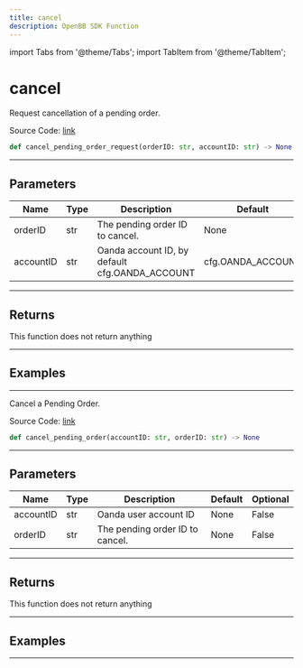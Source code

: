 ```yaml
---
title: cancel
description: OpenBB SDK Function
---
```


import Tabs from '@theme/Tabs';
import TabItem from '@theme/TabItem';

# cancel

<Tabs>
<TabItem value="model" label="Model" default>

Request cancellation of a pending order.

Source Code: [link](https://github.com/OpenBB-finance/OpenBBTerminal/tree/main/openbb_terminal/forex/oanda/oanda_model.py#L346)

```python
def cancel_pending_order_request(orderID: str, accountID: str) -> None
```
---

## Parameters

| Name | Type | Description | Default | Optional |
| ---- | ---- | ----------- | ------- | -------- |
| orderID | str | The pending order ID to cancel. | None | False |
| accountID | str | Oanda account ID, by default cfg.OANDA_ACCOUNT | cfg.OANDA_ACCOUNT | True |

---

## Returns

This function does not return anything

---

## Examples

---



</TabItem>
<TabItem value="view" label="View">

Cancel a Pending Order.

Source Code: [link](https://github.com/OpenBB-finance/OpenBBTerminal/tree/main/openbb_terminal/forex/oanda/oanda_view.py#L197)

```python
def cancel_pending_order(accountID: str, orderID: str) -> None
```
---

## Parameters

| Name | Type | Description | Default | Optional |
| ---- | ---- | ----------- | ------- | -------- |
| accountID | str | Oanda user account ID | None | False |
| orderID | str | The pending order ID to cancel. | None | False |

---

## Returns

This function does not return anything

---

## Examples

---



</TabItem>
</Tabs>